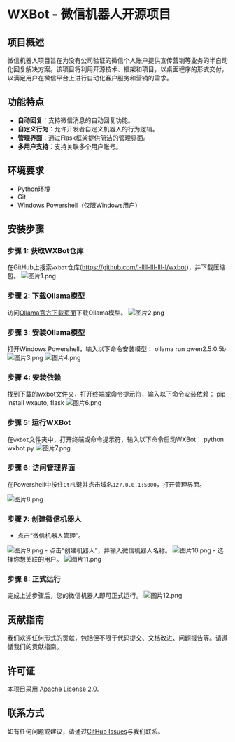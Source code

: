 # WXBot - 微信机器人开源项目


## 项目概述
微信机器人项目旨在为没有公司验证的微信个人账户提供宣传营销等业务的半自动化回复解决方案。该项目将利用开源技术、框架和项目，以桌面程序的形式交付，以满足用户在微信平台上进行自动化客户服务和营销的需求。

## 功能特点
- **自动回复**：支持微信消息的自动回复功能。
- **自定义行为**：允许开发者自定义机器人的行为逻辑。
- **管理界面**：通过Flask框架提供简洁的管理界面。
- **多用户支持**：支持关联多个用户账号。

## 环境要求
- Python环境
- Git
- Windows Powershell（仅限Windows用户）

## 安装步骤

### 步骤 1: 获取WXBot仓库
在GitHub上搜索`wxbot`仓库(https://github.com/l-llll-lll-lll-l/wxbot)，并下载压缩包。
<img alt="图片1.png" src="C:\Users\lenovo\Desktop\wechatAI\图片1.png"/>

### 步骤 2: 下载Ollama模型
访问[Ollama官方下载页面](https://ollama.com/download)下载Ollama模型。
<img alt="图片2.png" src="C:\Users\lenovo\Desktop\wechatAI\图片2.png"/>

### 步骤 3: 安装Ollama模型
打开Windows Powershell，输入以下命令安装模型：
ollama run qwen2.5:0.5b
<img alt="图片3.png" src="C:\Users\lenovo\Desktop\wechatAI\图片3.png"/>
<img alt="图片4.png" src="C:\Users\lenovo\Desktop\wechatAI\图片4.png"/>

### 步骤 4: 安装依赖
找到下载的wxbot文件夹，打开终端或命令提示符，输入以下命令安装依赖：
pip install wxauto, flask
<img alt="图片6.png" src="C:\Users\lenovo\Desktop\wechatAI\图片6.png"/>

### 步骤 5: 运行WXBot
在`wxbot`文件夹中，打开终端或命令提示符，输入以下命令启动WXBot：
python wxbot.py
<img alt="图片7.png" src="C:\Users\lenovo\Desktop\wechatAI\图片7.png"/>

### 步骤 6: 访问管理界面
在Powershell中按住`Ctrl`键并点击域名`127.0.0.1:5000`，打开管理界面。

<img alt="图片8.png" src="C:\Users\lenovo\Desktop\wechatAI\图片8.png"/>

### 步骤 7: 创建微信机器人
- 点击“微信机器人管理”。
<img alt="图片9.png" src="C:\Users\lenovo\Desktop\wechatAI\图片9.png"/>
- 点击“创建机器人”，并输入微信机器人名称。
<img alt="图片10.png" src="C:\Users\lenovo\Desktop\wechatAI\图片10.png"/>
- 选择你想关联的用户。
<img alt="图片11.png" src="C:\Users\lenovo\Desktop\wechatAI\图片11.png"/>

### 步骤 8: 正式运行
完成上述步骤后，您的微信机器人即可正式运行。
<img alt="图片12.png" src="C:\Users\lenovo\Desktop\wechatAI\图片12.png"/>

## 贡献指南
我们欢迎任何形式的贡献，包括但不限于代码提交、文档改进、问题报告等。请遵循我们的贡献指南。

## 许可证
本项目采用 [Apache License 2.0](LICENSE)。

## 联系方式
如有任何问题或建议，请通过[GitHub Issues](https://github.com/l-llll-lll-lll-l/wxbot/issues)与我们联系。
